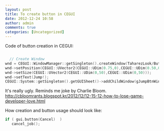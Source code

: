 ```yaml
---
layout: post
title: To create button in CEGUI
date: 2012-12-24 10:58
author: admin
comments: true
categories: [Uncategorized]
---
```

Code of button creation in CEGUI:

```C++

  // Create Window
wnd = CEGUI::WindowManager::getSingleton().createWindow(TaharezLook/Button,JumpPushButton);
wnd->setPosition(CEGUI::UVector2(CEGUI::UDim(0.75,0),CEGUI::UDim(0.50,0)));
wnd->setSize(CEGUI::UVector2(CEGUI::UDim(0,50),CEGUI::UDim(0,50)));
wnd->setText(Jump!);
CEGUI::System::getSingleton().getGUISheet()->addChildWindow(gJumpBtnWindow);
```

It's really ugly. Reminds me joke by Charlie Bloom.
<a href="http://cbloomrants.blogspot.kr/2012/12/12-15-12-how-to-lose-game-developer-love.html">http://cbloomrants.blogspot.kr/2012/12/12-15-12-how-to-lose-game-developer-love.html</a>

How creation and button usage should look like:

```C++
if ( gui.button(Cancel)  )
   cancel_job();
```
